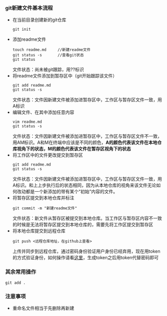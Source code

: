 ### git新建文件基本流程
- 在当前目录创建新的git仓库
    ```
    git init
    ```
- 添加readme文件
    ```
    touch readme.md     //新建readme文件
    git status -s       //查看git状态
    git status
    ```
    文件状态：尚未被git跟踪，用??标识
- 将readme文件添加到暂存区中（git开始跟踪该文件）
    ```
    git add readme.md
    git status -s
    ```
    文件状态：文件因新建文件被添加进暂存区中，工作区与暂存区文件一致，用A标识
- 编辑文件、在其中添加任意内容
    ```
    vim readme.md
    git status -s
    ```
    文件状态：文件因新建文件被添加进暂存区中，工作区与暂存区文件不一致，用AM标识。A和M在终端中应该是不同的颜色，**A的颜色代表该文件在本地仓库视角下的状态，M的颜色代表该文件在暂存区视角下的状态**
- 将工作区中的文件更改提交到暂存区
    ```
    git add readme.md 
    git status -s
    ```
    文件状态：文件因新建文件被添加进暂存区中，工作区与暂存区文件一致，用A标识。和上上步执行后的状态相同，因为从本地仓库的视角来该文件无论如何改动都是一个新添加的带有某个“初始”内容的文件。
- 将暂存区提交到本地仓库并标注
    ```
    git commit -m "新建readme文件"
    ```
    文件状态：新文件从暂存区被提交到本地仓库。当工作区与暂存区内容不一致的时候是无法将暂存区提交到本地仓库的，需要先将工作区提交到暂存区
- 将本地仓库提交到远程仓库
    ```
    git push <远程仓库地址，在github上查看>
    ```
    上传并同步到远程仓库，通过密码身份验证用户身份已经弃用，现在用token的方式验证身份，如何操作请看[这里](https://docs.github.com/en/get-started/getting-started-with-git/about-remote-repositories#cloning-with-https-urls)，生成token之后用token代替密码即可
### 其余常用操作
```
git add .
```
### 注意事项
- 重命名文件相当于先删除再新建